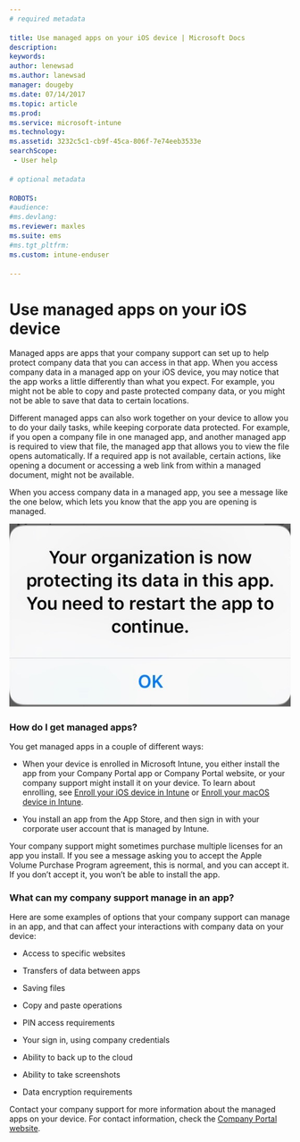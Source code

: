 ```yaml
---
# required metadata

title: Use managed apps on your iOS device | Microsoft Docs
description:
keywords:
author: lenewsad
ms.author: lanewsad
manager: dougeby
ms.date: 07/14/2017
ms.topic: article
ms.prod:
ms.service: microsoft-intune
ms.technology:
ms.assetid: 3232c5c1-cb9f-45ca-806f-7e74eeb3533e
searchScope:
 - User help

# optional metadata

ROBOTS:  
#audience:
#ms.devlang:
ms.reviewer: maxles
ms.suite: ems
#ms.tgt_pltfrm:
ms.custom: intune-enduser

---
```


# Use managed apps on your iOS device

Managed apps are apps that your company support can set up to help protect company data that you can access in that app. When you access company data in a managed app on your iOS device, you may notice that the app works a little differently than what you expect. For example, you might not be able to copy and paste protected company data, or you might not be able to save that data to certain locations.

Different managed apps can also work together on your device to allow you to do your daily tasks, while keeping corporate data protected. For example, if you open a company file in one managed app, and another managed app is required to view that file, the managed app that allows you to view the file opens automatically. If a required app is not available, certain actions, like opening a document or accessing a web link from within a managed document, might not be available.

When you access company data in a managed app, you see a message like the one below, which lets you know that the app you are opening is managed.

![managed-apps-message-ios](./media/managed-apps-message.png)

### How do I get managed apps?
You get managed apps in a couple of different ways:

-   When your device is enrolled in Microsoft Intune, you either install the app from your Company Portal app or Company Portal website, or your company support might install it on your device. To learn about enrolling, see [Enroll your iOS device in Intune](enroll-your-device-in-intune-ios.md) or [Enroll your macOS device in Intune](enroll-your-device-in-intune-macos.md).

-   You install an app from the App Store, and then sign in with your corporate user account that is managed by Intune.

Your company support might sometimes purchase multiple licenses for an app you install. If you see a message asking you to accept the Apple Volume Purchase Program agreement, this is normal, and you can accept it. If you don’t accept it, you won’t be able to install the app.

### What can my company support manage in an app?
Here are some examples of options that your company support can manage in an app, and that can affect your interactions with company data on your device:

-   Access to specific websites

-   Transfers of data between apps

-   Saving files

-   Copy and paste operations

-   PIN access requirements

-   Your sign in, using company credentials

-   Ability to back up to the cloud

-   Ability to take screenshots

-   Data encryption requirements

Contact your company support for more information about the managed apps on your device. For contact information, check the [Company Portal website](https://go.microsoft.com/fwlink/?linkid=2010980).
